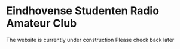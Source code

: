 [//]: # (Remember that this is MarkDown and not HTML, the website is built with Jekyll)

# Eindhovense Studenten Radio Amateur Club
The website is currently under construction
Please check back later


